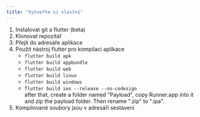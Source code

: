 ```yaml
---
title: "Vytvořte si vlastní"
---
```


1. Instalovat git a flutter (beta)
2. Klonovat repozitář
3. Přejít do adresáře aplikace
4. Použít nástroj flutter pro kompilaci aplikace
   - `flutter build apk`
   - `flutter build appbundle`
   - `flutter build web`
   - `flutter build linux`
   - `flutter build windows`
   - `flutter build ios --release --no-codesign`\
     after that, create a folder named "Payload", copy Runner.app into it and zip the payload folder. Then rename ".zip" to ".ipa".
5. Kompilované soubory jsou v adresáři sestavení
